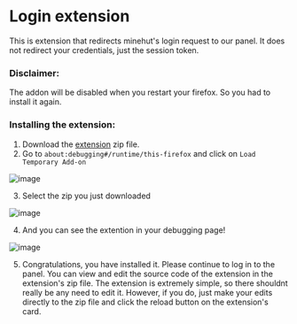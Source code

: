 # Login extension

This is extension that redirects minehut's login request to our panel. It does not redirect your credentials, just the session token.

### Disclaimer:

The addon will be disabled when you restart your firefox. So you had to install it again.

### Installing the extension:
1. Download the [extension](https://github.com/Minehut-Improvements/panel/raw/refs/heads/extension-firefox/Minehut_Improved-Firefox-Port.zip) zip file.
2. Go to ``about:debugging#/runtime/this-firefox`` and click on ``Load Temporary Add-on``

![image](https://github.com/user-attachments/assets/c6108e30-d0a0-4589-bb06-3bbb1993676d)

3. Select the zip you just downloaded

![image](https://github.com/user-attachments/assets/c0762826-812c-450b-904b-5737ea3b0fe9)

4. And you can see the extention in your debugging page!

![image](https://github.com/user-attachments/assets/4194a150-9ea3-4218-b8c6-fd7acf367a36)

5. Congratulations, you have installed it. Please continue to log in to the panel.
You can view and edit the source code of the extension in the extension's zip file. The extension is extremely simple, so there shouldnt really be any need to edit it. However, if you do, just make your edits directly to the zip file and click the reload button on the extension's card.
